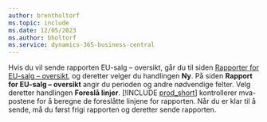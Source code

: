 ```yaml
---
author: brentholtorf
ms.topic: include
ms.date: 12/05/2023
ms.author: bholtorf
ms.service: dynamics-365-business-central
---
```


Hvis du vil sende rapporten EU-salg – oversikt, går du til siden [Rapporter for EU-salg – oversikt](https://businesscentral.dynamics.com?page=321), og deretter velger du handlingen **Ny**. På siden **Rapport for EU-salg – oversikt** angir du perioden og andre nødvendige felter. Velg deretter handlingen **Foreslå linjer**. [!INCLUDE [prod_short](../includes/prod_short.md)] kontrollerer mva-postene for å beregne de foreslåtte linjene for rapporten. Når du er klar til å sende, må du først frigi rapporten og deretter sende rapporten.
